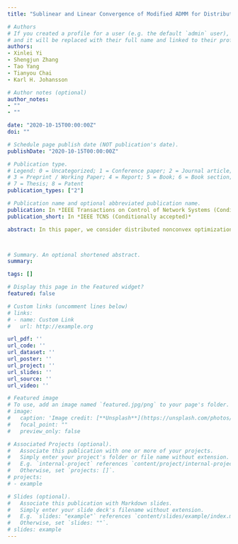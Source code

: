 ```yaml
---
title: "Sublinear and Linear Convergence of Modified ADMM for Distributed Nonconvex Optimization"

# Authors
# If you created a profile for a user (e.g. the default `admin` user), write the username (folder name) here 
# and it will be replaced with their full name and linked to their profile.
authors:
- Xinlei Yi
- Shengjun Zhang
- Tao Yang
- Tianyou Chai
- Karl H. Johansson

# Author notes (optional)
author_notes:
- ""
- ""

date: "2020-10-15T00:00:00Z"
doi: ""

# Schedule page publish date (NOT publication's date).
publishDate: "2020-10-15T00:00:00Z"

# Publication type.
# Legend: 0 = Uncategorized; 1 = Conference paper; 2 = Journal article;
# 3 = Preprint / Working Paper; 4 = Report; 5 = Book; 6 = Book section;
# 7 = Thesis; 8 = Patent
publication_types: ["2"]

# Publication name and optional abbreviated publication name.
publication: In *IEEE Transactions on Control of Network Systems (Conditionally accepted)*
publication_short: In *IEEE TCNS (Conditionally accepted)*

abstract: In this paper, we consider distributed nonconvex optimization over an undirected connected network. Each agent can only access to its own local nonconvex cost function and all agents collaborate to minimize the sum of   these functions by using local information exchange. We first propose a novel distributed alternating direction method of multipliers (ADMM) algorithm. We show that the proposed algorithm sublinearly converges to a stationary point if each local cost function is smooth and the algorithm parameters are chosen appropriately. We also show that the proposed algorithm linearly converges to a global optimum under an additional condition that the global cost function satisfies the Polyak--{\L}ojasiewicz condition. We then propose a distributed linearized ADMM (L-ADMM) algorithm, derived from the proposed ADMM algorithm by linearizing the local cost function at each iteration. We show that the L-ADMM algorithm has the same convergence properties as the ADMM algorithm under the same conditions. Numerical simulations are included to verify the correctness and efficiency of the proposed algorithms.



# Summary. An optional shortened abstract.
summary:

tags: []

# Display this page in the Featured widget?
featured: false

# Custom links (uncomment lines below)
# links:
# - name: Custom Link
#   url: http://example.org

url_pdf: ''
url_code: ''
url_dataset: ''
url_poster: ''
url_project: ''
url_slides: ''
url_source: ''
url_video: ''

# Featured image
# To use, add an image named `featured.jpg/png` to your page's folder. 
# image:
#   caption: 'Image credit: [**Unsplash**](https://unsplash.com/photos/pLCdAaMFLTE)'
#   focal_point: ""
#   preview_only: false

# Associated Projects (optional).
#   Associate this publication with one or more of your projects.
#   Simply enter your project's folder or file name without extension.
#   E.g. `internal-project` references `content/project/internal-project/index.md`.
#   Otherwise, set `projects: []`.
# projects:
# - example

# Slides (optional).
#   Associate this publication with Markdown slides.
#   Simply enter your slide deck's filename without extension.
#   E.g. `slides: "example"` references `content/slides/example/index.md`.
#   Otherwise, set `slides: ""`.
# slides: example
---
```


<!-- {{% callout note %}}
Click the *Cite* button above to demo the feature to enable visitors to import publication metadata into their reference management software.
{{% /callout %}}

{{% callout note %}}
Create your slides in Markdown - click the *Slides* button to check out the example.
{{% /callout %}}

Supplementary notes can be added here, including [code, math, and images](https://wowchemy.com/docs/writing-markdown-latex/). -->
